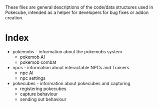 These files are general descriptions of the code/data structures used in Pokecube, intended as a helper for developers for bug fixes or addon creation.

# Index

-   pokemobs - information about the pokemobs system
    -   pokemob AI
    -   pokemob combat 
-   npcs - information about interactable NPCs and Trainers
    -   npc AI
    -   npc settings
-   pokecubes - information about pokecubes and capturing
    -   registering pokecubes
    -   capture behaviour
    -   sending out behaviour